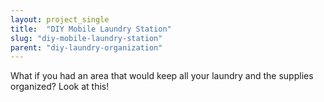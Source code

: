 ```yaml
---
layout: project_single
title:  "DIY Mobile Laundry Station"
slug: "diy-mobile-laundry-station"
parent: "diy-laundry-organization"
---
```

What if you had an area that would keep all your laundry and the supplies organized? Look at this!